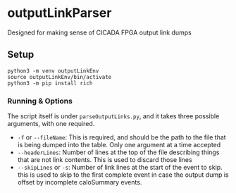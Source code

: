 # outputLinkParser
Designed for making sense of CICADA FPGA output link dumps
## Setup
```
python3 -m venv outputLinkEnv
source outputLinkEnv/bin/activate
python3 -m pip install rich
```

### Running & Options
The script itself is under `parseOutputLinks.py`, and it takes three possible arguments, with one required.
- `-f` or `--fileName`: This is required, and should be the path to the file that is being dumped into the table. Only one argument at a time accepted
- `--headerLines`: Number of lines at the top of the file describing things that are not link contents. This is used to discard those lines
- `--skipLines` or `-s`: Number of link lines at the start of the event to skip. this is used to skip to the first complete event in case the output dump is offset by incomplete caloSummary events.